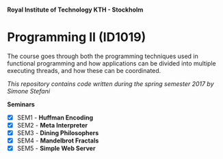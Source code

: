 #### Royal Institute of Technology KTH - Stockholm
# Programming II (ID1019)
The course goes through both the programming techniques used in functional programming and how applications can be divided into multiple executing threads, and how these can be coordinated.

_This repository contains code written during the spring semester 2017 by Simone Stefani_

__Seminars__
- [x] SEM1 - **Huffman Encoding**
- [x] SEM2 - **Meta Interpreter**
- [x] SEM3 - **Dining Philosophers**
- [x] SEM4 - **Mandelbrot Fractals**
- [x] SEM5 - **Simple Web Server**
